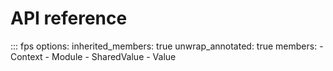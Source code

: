 # API reference

::: fps
    options:
      inherited_members: true
      unwrap_annotated: true
      members:
      - Context
      - Module
      - SharedValue
      - Value
